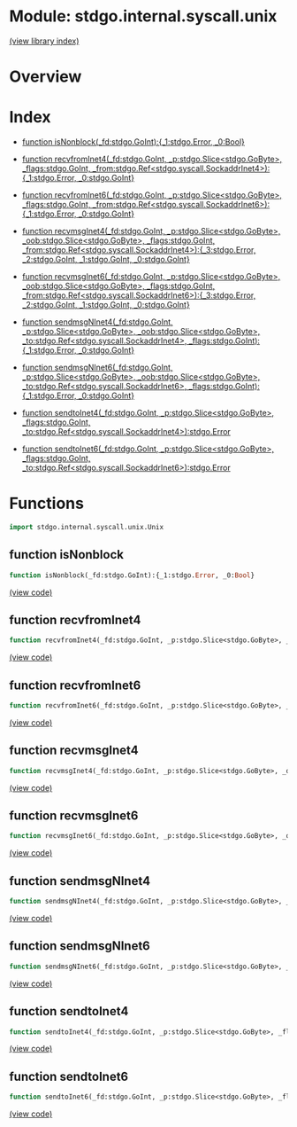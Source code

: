 # Module: stdgo.internal.syscall.unix


[(view library index)](../../../stdgo.md)


# Overview


 


# Index


- [function isNonblock\(\_fd:stdgo.GoInt\):\{\_1:stdgo.Error, \_0:Bool\}](<#function-isnonblock>)

- [function recvfromInet4\(\_fd:stdgo.GoInt, \_p:stdgo.Slice\<stdgo.GoByte\>, \_flags:stdgo.GoInt, \_from:stdgo.Ref\<stdgo.syscall.SockaddrInet4\>\):\{\_1:stdgo.Error, \_0:stdgo.GoInt\}](<#function-recvfrominet4>)

- [function recvfromInet6\(\_fd:stdgo.GoInt, \_p:stdgo.Slice\<stdgo.GoByte\>, \_flags:stdgo.GoInt, \_from:stdgo.Ref\<stdgo.syscall.SockaddrInet6\>\):\{\_1:stdgo.Error, \_0:stdgo.GoInt\}](<#function-recvfrominet6>)

- [function recvmsgInet4\(\_fd:stdgo.GoInt, \_p:stdgo.Slice\<stdgo.GoByte\>, \_oob:stdgo.Slice\<stdgo.GoByte\>, \_flags:stdgo.GoInt, \_from:stdgo.Ref\<stdgo.syscall.SockaddrInet4\>\):\{\_3:stdgo.Error, \_2:stdgo.GoInt, \_1:stdgo.GoInt, \_0:stdgo.GoInt\}](<#function-recvmsginet4>)

- [function recvmsgInet6\(\_fd:stdgo.GoInt, \_p:stdgo.Slice\<stdgo.GoByte\>, \_oob:stdgo.Slice\<stdgo.GoByte\>, \_flags:stdgo.GoInt, \_from:stdgo.Ref\<stdgo.syscall.SockaddrInet6\>\):\{\_3:stdgo.Error, \_2:stdgo.GoInt, \_1:stdgo.GoInt, \_0:stdgo.GoInt\}](<#function-recvmsginet6>)

- [function sendmsgNInet4\(\_fd:stdgo.GoInt, \_p:stdgo.Slice\<stdgo.GoByte\>, \_oob:stdgo.Slice\<stdgo.GoByte\>, \_to:stdgo.Ref\<stdgo.syscall.SockaddrInet4\>, \_flags:stdgo.GoInt\):\{\_1:stdgo.Error, \_0:stdgo.GoInt\}](<#function-sendmsgninet4>)

- [function sendmsgNInet6\(\_fd:stdgo.GoInt, \_p:stdgo.Slice\<stdgo.GoByte\>, \_oob:stdgo.Slice\<stdgo.GoByte\>, \_to:stdgo.Ref\<stdgo.syscall.SockaddrInet6\>, \_flags:stdgo.GoInt\):\{\_1:stdgo.Error, \_0:stdgo.GoInt\}](<#function-sendmsgninet6>)

- [function sendtoInet4\(\_fd:stdgo.GoInt, \_p:stdgo.Slice\<stdgo.GoByte\>, \_flags:stdgo.GoInt, \_to:stdgo.Ref\<stdgo.syscall.SockaddrInet4\>\):stdgo.Error](<#function-sendtoinet4>)

- [function sendtoInet6\(\_fd:stdgo.GoInt, \_p:stdgo.Slice\<stdgo.GoByte\>, \_flags:stdgo.GoInt, \_to:stdgo.Ref\<stdgo.syscall.SockaddrInet6\>\):stdgo.Error](<#function-sendtoinet6>)

# Functions


```haxe
import stdgo.internal.syscall.unix.Unix
```


## function isNonblock


```haxe
function isNonblock(_fd:stdgo.GoInt):{_1:stdgo.Error, _0:Bool}
```


 


[\(view code\)](<./Unix.hx#L50>)


## function recvfromInet4


```haxe
function recvfromInet4(_fd:stdgo.GoInt, _p:stdgo.Slice<stdgo.GoByte>, _flags:stdgo.GoInt, _from:stdgo.Ref<stdgo.syscall.SockaddrInet4>):{_1:stdgo.Error, _0:stdgo.GoInt}
```


 


[\(view code\)](<./Unix.hx#L14>)


## function recvfromInet6


```haxe
function recvfromInet6(_fd:stdgo.GoInt, _p:stdgo.Slice<stdgo.GoByte>, _flags:stdgo.GoInt, _from:stdgo.Ref<stdgo.syscall.SockaddrInet6>):{_1:stdgo.Error, _0:stdgo.GoInt}
```


 


[\(view code\)](<./Unix.hx#L17>)


## function recvmsgInet4


```haxe
function recvmsgInet4(_fd:stdgo.GoInt, _p:stdgo.Slice<stdgo.GoByte>, _oob:stdgo.Slice<stdgo.GoByte>, _flags:stdgo.GoInt, _from:stdgo.Ref<stdgo.syscall.SockaddrInet4>):{_3:stdgo.Error, _2:stdgo.GoInt, _1:stdgo.GoInt, _0:stdgo.GoInt}
```


 


[\(view code\)](<./Unix.hx#L39>)


## function recvmsgInet6


```haxe
function recvmsgInet6(_fd:stdgo.GoInt, _p:stdgo.Slice<stdgo.GoByte>, _oob:stdgo.Slice<stdgo.GoByte>, _flags:stdgo.GoInt, _from:stdgo.Ref<stdgo.syscall.SockaddrInet6>):{_3:stdgo.Error, _2:stdgo.GoInt, _1:stdgo.GoInt, _0:stdgo.GoInt}
```


 


[\(view code\)](<./Unix.hx#L47>)


## function sendmsgNInet4


```haxe
function sendmsgNInet4(_fd:stdgo.GoInt, _p:stdgo.Slice<stdgo.GoByte>, _oob:stdgo.Slice<stdgo.GoByte>, _to:stdgo.Ref<stdgo.syscall.SockaddrInet4>, _flags:stdgo.GoInt):{_1:stdgo.Error, _0:stdgo.GoInt}
```


 


[\(view code\)](<./Unix.hx#L27>)


## function sendmsgNInet6


```haxe
function sendmsgNInet6(_fd:stdgo.GoInt, _p:stdgo.Slice<stdgo.GoByte>, _oob:stdgo.Slice<stdgo.GoByte>, _to:stdgo.Ref<stdgo.syscall.SockaddrInet6>, _flags:stdgo.GoInt):{_1:stdgo.Error, _0:stdgo.GoInt}
```


 


[\(view code\)](<./Unix.hx#L31>)


## function sendtoInet4


```haxe
function sendtoInet4(_fd:stdgo.GoInt, _p:stdgo.Slice<stdgo.GoByte>, _flags:stdgo.GoInt, _to:stdgo.Ref<stdgo.syscall.SockaddrInet4>):stdgo.Error
```


 


[\(view code\)](<./Unix.hx#L20>)


## function sendtoInet6


```haxe
function sendtoInet6(_fd:stdgo.GoInt, _p:stdgo.Slice<stdgo.GoByte>, _flags:stdgo.GoInt, _to:stdgo.Ref<stdgo.syscall.SockaddrInet6>):stdgo.Error
```


 


[\(view code\)](<./Unix.hx#L23>)


